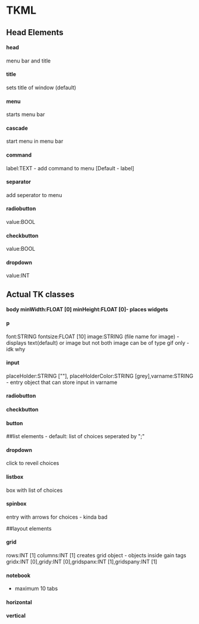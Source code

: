 # TKML


## Head Elements
#### head 
menu bar and title 
#### title 
sets title of window (default)
#### menu 
starts menu bar
#### cascade 
start menu in menu bar
#### command 
label:TEXT - add command to menu [Default - label]
#### separator 
add seperator to menu
#### radiobutton 
value:BOOL
#### checkbutton 
value:BOOL
#### dropdown
value:INT


## Actual TK classes

#### body minWidth:FLOAT [0] minHeight:FLOAT [0]- places widgets

#### p 
font:STRING fontsize:FLOAT [10]  image:STRING (file name for image) - displays text(default) or image but not both
    image can be of type gif only - idk why
#### input 
placeHolder:STRING [""], placeHolderColor:STRING [grey],varname:STRING - entry object that can store input in varname
#### radiobutton
#### checkbutton
#### button

##list elements - default: list of choices seperated by ";"
#### dropdown 
click to reveil choices 
#### listbox 
box with list of choices 
#### spinbox 
entry with arrows for choices - kinda bad

##layout elements

#### grid
rows:INT [1] columns:INT [1] creates grid object - objects inside gain tags gridx:INT [0],gridy:INT [0],gridspanx:INT [1],gridspany:INT [1]
#### notebook 
- maximum 10 tabs
#### horizontal
#### vertical
